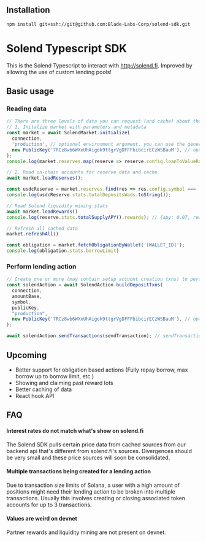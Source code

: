 ## Installation

```
npm install git+ssh://git@github.com:Blade-Labs-Corp/solend-sdk.git
```

# Solend Typescript SDK

This is the Solend Typescript to interact with http://solend.fi. Improved by allowing the use of custom lending pools!

## Basic usage

### Reading data

```typescript
// There are three levels of data you can request (and cache) about the lending market.
// 1. Initalize market with parameters and metadata
const market = await SolendMarket.initialize(
  connection,
  'production', // optional environment argument, you can use the generateConfig function if you're using a custom pool
  new PublicKey('7RCz8wb6WXxUhAigok9ttgrVgDFFFbibcirECzWSBauM'), // optional market address (TURBO SOL). Defaults to 'Main' market
);
console.log(market.reserves.map(reserve => reserve.config.loanToValueRatio));

// 2. Read on-chain accounts for reserve data and cache
await market.loadReserves();

const usdcReserve = market.reserves.find(res => res.config.symbol === 'USDC');
console.log(usdcReserve.stats.totalDepositsWads.toString());

// Read Solend liquidity mining stats
await market.loadRewards()
console.log(reserve.stats.totalSupplyAPY().rewards); // {apy: 0.07, rewardMint: "SLND...

// Refresh all cached data
market.refreshAll()

const obligation = market.fetchObligationByWallet('[WALLET_ID]');
console.log(obligation.stats.borrowLimit)

```

### Perform lending action

```typescript
// Create one or more (may contain setup accuont creation txns) to perform a Solend action.
const solendAction = await SolendAction.buildDepositTxns(
  connection,
  amountBase,
  symbol,
  publicKey,
  "production",
  new PublicKey('7RCz8wb6WXxUhAigok9ttgrVgDFFFbibcirECzWSBauM'), // optional market address (TURBO SOL). Defaults to 'Main' market
);

await solendAction.sendTransactions(sendTransaction); // sendTransaction from wallet adapter or custom
```

## Upcoming

- Better support for obligation based actions (Fully repay borrow, max borrow up to borrow limit, etc.)
- Showing and claiming past reward lots
- Better caching of data
- React hook API

## FAQ

#### Interest rates do not match what's show on solend.fi

The Solend SDK pulls certain price data from cached sources from our backend api that's different from solend.fi's sources. Divergences should be very small and these price sources will soon be consolidated.

#### Multiple transactions being created for a lending action

Due to transaction size limits of Solana, a user with a high amount of positions might need their lending action to be broken into multiple transactions. Usually this involves creating or closing associated token accounts for up to 3 transactions.

#### Values are weird on devnet

Partner rewards and liquidity mining are not present on devnet.
